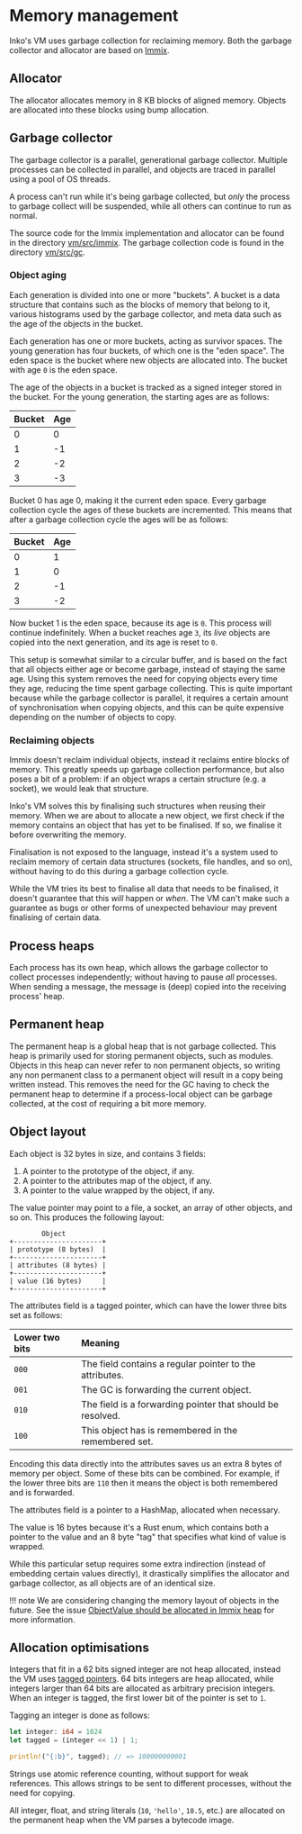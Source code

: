 # Memory management

Inko's VM uses garbage collection for reclaiming memory. Both the garbage
collector and allocator are based on [Immix][immix].

## Allocator

The allocator allocates memory in 8 KB blocks of aligned memory. Objects are
allocated into these blocks using bump allocation.

## Garbage collector

The garbage collector is a parallel, generational garbage collector. Multiple
processes can be collected in parallel, and objects are traced in parallel using
a pool of OS threads.

A process can't run while it's being garbage collected, but _only_ the process
to garbage collect will be suspended, while all others can continue to run as
normal.

The source code for the Immix implementation and allocator can be found in the
directory [vm/src/immix][src-immix]. The garbage collection code is found in the
directory [vm/src/gc][src-gc].

### Object aging

Each generation is divided into one or more "buckets". A bucket is a data
structure that contains such as the blocks of memory that belong to it, various
histograms used by the garbage collector, and meta data such as the age of the
objects in the bucket.

Each generation has one or more buckets, acting as survivor spaces. The young
generation has four buckets, of which one is the "eden space". The eden space is
the bucket where new objects are allocated into. The bucket with age `0` is the
eden space.

The age of the objects in a bucket is tracked as a signed integer stored in the
bucket. For the young generation, the starting ages are as follows:

| Bucket | Age
|:-------|:-----
| 0      | 0
| 1      | -1
| 2      | -2
| 3      | -3

Bucket 0 has age 0, making it the current eden space.  Every garbage collection
cycle the ages of these buckets are incremented. This means that after a garbage
collection cycle the ages will be as follows:

| Bucket | Age
|:-------|:-----
| 0      | 1
| 1      | 0
| 2      | -1
| 3      | -2

Now bucket 1 is the eden space, because its age is `0`. This process will
continue indefinitely. When a bucket reaches age `3`, its _live_ objects are
copied into the next generation, and its age is reset to `0`.

This setup is somewhat similar to a circular buffer, and is based on the
fact that all objects either age or become garbage, instead of staying the same
age. Using this system removes the need for copying objects every time they age,
reducing the time spent garbage collecting. This is quite important because
while the garbage collector is parallel, it requires a certain amount of
synchronisation when copying objects, and this can be quite expensive depending
on the number of objects to copy.

### Reclaiming objects

Immix doesn't reclaim individual objects, instead it reclaims entire blocks of
memory. This greatly speeds up garbage collection performance, but also poses a
bit of a problem: if an object wraps a certain structure (e.g. a socket), we
would leak that structure.

Inko's VM solves this by finalising such structures when reusing their memory.
When we are about to allocate a new object, we first check if the memory
contains an object that has yet to be finalised. If so, we finalise it before
overwriting the memory.

Finalisation is not exposed to the language, instead it's a system used to
reclaim memory of certain data structures (sockets, file handles, and so on),
without having to do this during a garbage collection cycle.

While the VM tries its best to finalise all data that needs to be finalised, it
doesn't guarantee that this _will_ happen or _when_. The VM can't make such a
guarantee as bugs or other forms of unexpected behaviour may prevent finalising
of certain data.

## Process heaps

Each process has its own heap, which allows the garbage collector to collect
processes independently; without having to pause _all_ processes. When sending a
message, the message is (deep) copied into the receiving process' heap.

## Permanent heap

The permanent heap is a global heap that is not garbage collected. This heap is
primarily used for storing permanent objects, such as modules. Objects in this
heap can never refer to non permanent objects, so writing any non permanent
class to a permanent object will result in a copy being written instead. This
removes the need for the GC having to check the permanent heap to determine if a
process-local object can be garbage collected, at the cost of requiring a bit
more memory.

## Object layout

Each object is 32 bytes in size, and contains 3 fields:

1. A pointer to the prototype of the object, if any.
1. A pointer to the attributes map of the object, if any.
1. A pointer to the value wrapped by the object, if any.

The value pointer may point to a file, a socket, an array of other objects, and
so on. This produces the following layout:

```
        Object
+----------------------+
| prototype (8 bytes)  |
+----------------------+
| attributes (8 bytes) |
+----------------------+
| value (16 bytes)     |
+----------------------+
```

The attributes field is a tagged pointer, which can have the lower three bits set
as follows:

| Lower two bits  | Meaning
|:----------------|:-------------------------------------------------------------
| `000`           | The field contains a regular pointer to the attributes.
| `001`           | The GC is forwarding the current object.
| `010`           | The field is a forwarding pointer that should be resolved.
| `100`           | This object has is remembered in the remembered set.

Encoding this data directly into the attributes saves us an extra 8 bytes of
memory per object. Some of these bits can be combined. For example, if the lower
three bits are `110` then it means the object is both remembered and is
forwarded.

The attributes field is a pointer to a HashMap, allocated when necessary.

The value is 16 bytes because it's a Rust enum, which contains both a pointer
to the value and an 8 byte "tag" that specifies what kind of value is wrapped.

While this particular setup requires some extra indirection (instead of
embedding certain values directly), it drastically simplifies the allocator and
garbage collector, as all objects are of an identical size.

!!! note
    We are considering changing the memory layout of objects in the future. See
    the issue [ObjectValue should be allocated in Immix
    heap](https://gitlab.com/inko-lang/inko/-/issues/201) for more information.

## Allocation optimisations

Integers that fit in a 62 bits signed integer are not heap allocated, instead
the VM uses [tagged pointers][tagged-pointers]. 64 bits integers are heap
allocated, while integers larger than 64 bits are allocated as arbitrary
precision integers. When an integer is tagged, the first lower bit of the
pointer is set to `1`.

Tagging an integer is done as follows:

```rust
let integer: i64 = 1024
let tagged = (integer << 1) | 1;

println!("{:b}", tagged); // => 100000000001
```

Strings use atomic reference counting, without support for weak references. This
allows strings to be sent to different processes, without the need for copying.

All integer, float, and string literals (`10`, `'hello'`, `10.5`, etc.) are
allocated on the permanent heap when the VM parses a bytecode image.

[immix]: http://www.cs.utexas.edu/users/speedway/DaCapo/papers/immix-pldi-2008.pdf
[tagged-pointers]: https://en.wikipedia.org/wiki/Tagged_pointer
[src-immix]: https://gitlab.com/inko-lang/inko/tree/master/vm/src/immix
[src-gc]: https://gitlab.com/inko-lang/inko/tree/master/vm/src/gc
